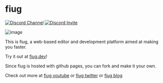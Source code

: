 # fiug

<!-- discord badge -->
[![Discord Channel](https://img.shields.io/discord/887775860881514557?color=%237289DA&logo=Discord&logoColor=white)](https://discord.com/channels/887775860881514557)
[![Discord Invite](https://img.shields.io/badge/discord-invite-yall?color=%237289DA&logo=Discord&logoColor=white)](https://discord.gg/pdYZvsUexX)

![image](https://user-images.githubusercontent.com/1816471/93670856-78e66b00-fa6c-11ea-9ee3-2d35db13c030.png)

This is fiug, a web-based editor and development platform aimed at making you faster.

Try it out at [fiug.dev](https://fiug.dev)!

Since fiug is hosted with github pages, you can fork and make it your own.

Check out more at [fiug youtube](https://www.youtube.com/playlist?list=PLzxw4c2I_GGe6q7XHWH2lXsc9VBfzsNB_) or [fiug twitter](https://twitter.com/fiugdev) or [fiug blog](https://blog.fiug.dev)